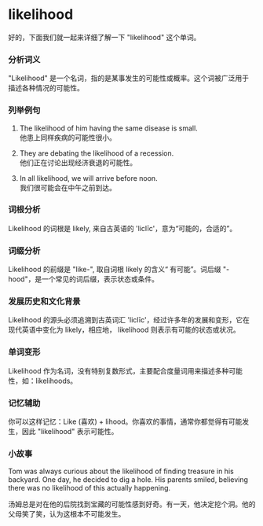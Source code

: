 # likelihood

好的，下面我们就一起来详细了解一下 "likelihood" 这个单词。

  

### 分析词义

  

"Likelihood" 是一个名词，指的是某事发生的可能性或概率。这个词被广泛用于描述各种情况的可能性。

  

### 列举例句

  

1.  The likelihood of him having the same disease is small.  
    他患上同样疾病的可能性很小。
    
      
    
2.  They are debating the likelihood of a recession.  
    他们正在讨论出现经济衰退的可能性。
    
      
    
3.  In all likelihood, we will arrive before noon.  
    我们很可能会在中午之前到达。
    
      
    

  

### 词根分析

  

Likelihood 的词根是 likely, 来自古英语的 'liclīc'，意为“可能的，合适的”。

  

### 词缀分析

  

Likelihood 的前缀是 "like-", 取自词根 likely 的含义“ 有可能”。词后缀 "-hood"，是一个常见的词后缀，表示状态或条件。

  

### 发展历史和文化背景

  

Likelihood 的源头必须追溯到古英词汇 'liclīc'，经过许多年的发展和变形，它在现代英语中变化为 likely，相应地， likelihood 则表示有可能的状态或状况。

  

### 单词变形

  

Likelihood 作为名词，没有特别复数形式，主要配合度量词用来描述多种可能性，如：likelihoods。

  

### 记忆辅助

  

你可以这样记忆：Like (喜欢) + lihood。你喜欢的事情，通常你都觉得有可能发生，因此 "likelihood" 表示可能性。

  

### 小故事

  

Tom was always curious about the likelihood of finding treasure in his backyard. One day, he decided to dig a hole. His parents smiled, believing there was no likelihood of this actually happening.

  

汤姆总是对在他的后院找到宝藏的可能性感到好奇。有一天，他决定挖个洞。他的父母笑了笑，认为这根本不可能发生。

